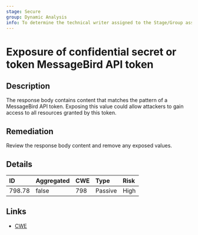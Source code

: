 ```yaml
---
stage: Secure
group: Dynamic Analysis
info: To determine the technical writer assigned to the Stage/Group associated with this page, see https://handbook.gitlab.com/handbook/product/ux/technical-writing/#assignments
---
```


# Exposure of confidential secret or token MessageBird API token

## Description

The response body contains content that matches the pattern of a MessageBird API token.
Exposing this value could allow attackers to gain access to all resources granted by this token.

## Remediation

Review the response body content and remove any exposed values.

## Details

| ID | Aggregated | CWE | Type | Risk |
|:---|:--------|:--------|:--------|:--------|
| 798.78 | false | 798 | Passive | High |

## Links

- [CWE](https://cwe.mitre.org/data/definitions/798.html)
